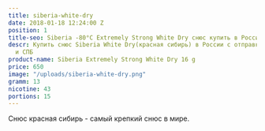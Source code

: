 ```yaml
---
title: siberia-white-dry
date: 2018-01-18 12:24:00 Z
position: 1
title-seo: Siberia -80°C Extremely Strong White Dry снюс купить в России
descr: Купить снюс Siberia White Dry(красная сибирь) в России с отправкой в Москву
  и СПБ
product-name: Siberia Extremely Strong White Dry 16 g
price: 650
image: "/uploads/siberia-white-dry.png"
gramm: 13
nicotine: 43
portions: 15
---
```


Снюс красная сибирь - самый крепкий снюс в мире.
